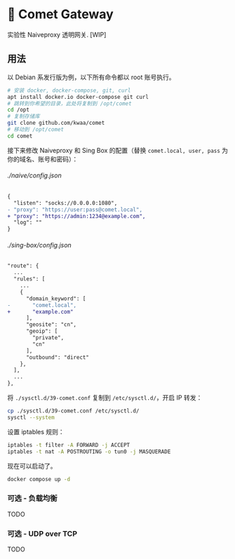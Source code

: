 # 🌠 Comet Gateway

实验性 Naiveproxy 透明网关. [WIP]

## 用法

以 Debian 系发行版为例，以下所有命令都以 root 账号执行。

```bash
# 安装 docker, docker-compose, git, curl
apt install docker.io docker-compose git curl
# 跳转到你希望的目录，此处将复制到 /opt/comet
cd /opt
# 复制存储库
git clone github.com/kwaa/comet
# 移动到 /opt/comet
cd comet
```

接下来修改 Naiveproxy 和 Sing Box 的配置（替换 `comet.local, user, pass` 为你的域名、账号和密码）：

###### ./naive/config.json

```diff
{
  "listen": "socks://0.0.0.0:1080",
- "proxy": "https://user:pass@comet.local",
+ "proxy": "https://admin:1234@example.com",
  "log": ""
}
```

###### ./sing-box/config.json

```diff
"route": {
  ...
  "rules": [
    ...
    {
      "domain_keyword": [
-       "comet.local",
+       "example.com"
      ],
      "geosite": "cn",
      "geoip": [
        "private",
        "cn"
      ],
      "outbound": "direct"
    },
  ],
  ...
},
```

将 `./sysctl.d/39-comet.conf` 复制到 `/etc/sysctl.d/`，开启 IP 转发：

```bash
cp ./sysctl.d/39-comet.conf /etc/sysctl.d/
sysctl --system
```

设置 iptables 规则：

```bash
iptables -t filter -A FORWARD -j ACCEPT
iptables -t nat -A POSTROUTING -o tun0 -j MASQUERADE
```

现在可以启动了。

```bash
docker compose up -d
```

### 可选 - 负载均衡

TODO

### 可选 - UDP over TCP

TODO
